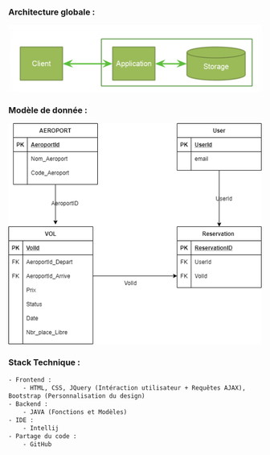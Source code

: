 ### Architecture globale :	
![plot](Architecture_V1.PNG)

### Modèle de donnée :
![plot](SchemaBDD_V1.png)

### Stack Technique :
	- Frontend : 
		- HTML, CSS, JQuery (Intéraction utilisateur + Requêtes AJAX), Bootstrap (Personnalisation du design)
	- Backend :
		- JAVA (Fonctions et Modèles)
	- IDE :
		- Intellij
	- Partage du code :
		- GitHub
